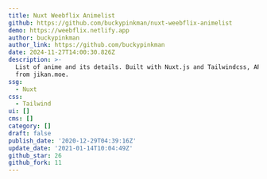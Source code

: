 ```yaml
---
title: Nuxt Weebflix Animelist
github: https://github.com/buckypinkman/nuxt-weebflix-animelist
demo: https://weebflix.netlify.app
author: buckypinkman
author_link: https://github.com/buckypinkman
date: 2024-11-27T14:00:30.826Z
description: >-
  List of anime and its details. Built with Nuxt.js and Tailwindcss, API fetched
  from jikan.moe.
ssg:
  - Nuxt
css:
  - Tailwind
ui: []
cms: []
category: []
draft: false
publish_date: '2020-12-29T04:39:16Z'
update_date: '2021-01-14T10:04:49Z'
github_star: 26
github_fork: 11
---
```

